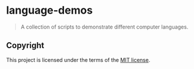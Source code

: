 # language-demos
> A collection of scripts to demonstrate different computer languages.

## Copyright
This project is licensed under the terms of the [MIT license](/LICENSE).
